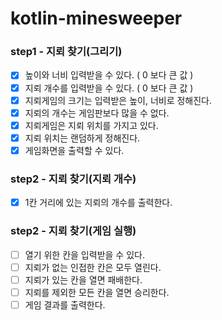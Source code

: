 # kotlin-minesweeper

### step1 - 지뢰 찾기(그리기)
* [x] 높이와 너비 입력받을 수 있다. ( 0 보다 큰 값 )
* [x] 지뢰 개수를 입력받을 수 있다. ( 0 보다 큰 값 )
* [x] 지뢰게임의 크기는 입력받은 높이, 너비로 정해진다.
* [x] 지뢰의 개수는 게임판보다 많을 수 없다.
* [x] 지뢰게임은 지뢰 위치를 가지고 있다.
* [x] 지뢰 위치는 랜덤하게 정해진다.
* [x] 게임화면을 출력할 수 있다.

### step2 - 지뢰 찾기(지뢰 개수)
* [x] 1칸 거리에 있는 지뢰의 개수를 출력한다. 

### step2 - 지뢰 찾기(게임 실행)
* [ ] 열기 위한 칸을 입력받을 수 있다.
* [ ] 지뢰가 없는 인접한 칸은 모두 열린다.
* [ ] 지뢰가 있는 칸을 열면 패배한다.
* [ ] 지뢰를 제외한 모든 칸을 열면 승리한다.
* [ ] 게임 결과를 출력한다.